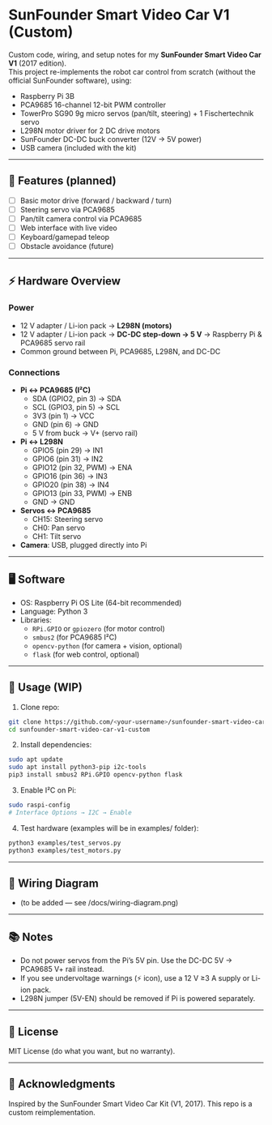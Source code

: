 # SunFounder Smart Video Car V1 (Custom)

Custom code, wiring, and setup notes for my **SunFounder Smart Video Car V1** (2017 edition).  
This project re-implements the robot car control from scratch (without the official SunFounder software), using:

- Raspberry Pi 3B
- PCA9685 16-channel 12-bit PWM controller
- TowerPro SG90 9g micro servos (pan/tilt, steering) + 1 Fischertechnik servo
- L298N motor driver for 2 DC drive motors
- SunFounder DC-DC buck converter (12V → 5V power)
- USB camera (included with the kit)

---

## 🚗 Features (planned)

- [ ] Basic motor drive (forward / backward / turn)
- [ ] Steering servo via PCA9685
- [ ] Pan/tilt camera control via PCA9685
- [ ] Web interface with live video
- [ ] Keyboard/gamepad teleop
- [ ] Obstacle avoidance (future)

---

## ⚡ Hardware Overview

### Power
- 12 V adapter / Li-ion pack → **L298N (motors)**  
- 12 V adapter / Li-ion pack → **DC-DC step-down → 5 V** → Raspberry Pi & PCA9685 servo rail  
- Common ground between Pi, PCA9685, L298N, and DC-DC

### Connections
- **Pi ↔ PCA9685 (I²C)**  
  - SDA (GPIO2, pin 3) → SDA  
  - SCL (GPIO3, pin 5) → SCL  
  - 3V3 (pin 1) → VCC  
  - GND (pin 6) → GND  
  - 5 V from buck → V+ (servo rail)  
- **Pi ↔ L298N**  
  - GPIO5 (pin 29) → IN1  
  - GPIO6 (pin 31) → IN2  
  - GPIO12 (pin 32, PWM) → ENA  
  - GPIO16 (pin 36) → IN3  
  - GPIO20 (pin 38) → IN4  
  - GPIO13 (pin 33, PWM) → ENB  
  - GND → GND  
- **Servos ↔ PCA9685**  
  - CH15: Steering servo  
  - CH0: Pan servo  
  - CH1: Tilt servo  
- **Camera**: USB, plugged directly into Pi  

---

## 🖥️ Software

- OS: Raspberry Pi OS Lite (64-bit recommended)  
- Language: Python 3  
- Libraries:  
  - `RPi.GPIO` or `gpiozero` (for motor control)  
  - `smbus2` (for PCA9685 I²C)  
  - `opencv-python` (for camera + vision, optional)  
  - `flask` (for web control, optional)  

---

## 🔧 Usage (WIP)

1. Clone repo:
  ```bash
  git clone https://github.com/<your-username>/sunfounder-smart-video-car-v1-custom.git
  cd sunfounder-smart-video-car-v1-custom
  ```
2. Install dependencies:
  ```bash
  sudo apt update
  sudo apt install python3-pip i2c-tools
  pip3 install smbus2 RPi.GPIO opencv-python flask
  ```

3. Enable I²C on Pi:
  ```bash
  sudo raspi-config
  # Interface Options → I2C → Enable
  ```

4. Test hardware (examples will be in examples/ folder):
  ```bash
  python3 examples/test_servos.py
  python3 examples/test_motors.py
  ```
---

## 📸 Wiring Diagram

- (to be added — see /docs/wiring-diagram.png)

---

## 📚 Notes

- Do not power servos from the Pi’s 5V pin. Use the DC-DC 5V → PCA9685 V+ rail instead.
- If you see undervoltage warnings (⚡ icon), use a 12 V ≥3 A supply or Li-ion pack.
- L298N jumper (5V-EN) should be removed if Pi is powered separately.

---

## 📝 License

MIT License (do what you want, but no warranty).

---

## 🙌 Acknowledgments

Inspired by the SunFounder Smart Video Car Kit (V1, 2017). This repo is a custom reimplementation.

